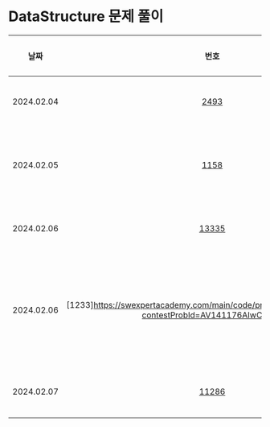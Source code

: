 # DataStructure 문제 풀이

|    날짜    |                      번호                       | 제목                              |       유형       |                                       난이도                                       |
| :--------: | :---------------------------------------------: | :-------------------------------- | :--------------: | :--------------------------------------------------------------------------------: |
| 2024.02.04 | [2493](https://www.acmicpc.net/problem/2493)    | 탑                             |   자료구조  | <img height="25px" width="25px" src="https://static.solved.ac/tier_small/11.svg"/>  |
| 2024.02.05 | [1158](https://www.acmicpc.net/problem/1158)    | 요세푸스 문제                      |   자료구조  | <img height="25px" width="25px" src="https://static.solved.ac/tier_small/7.svg"/>  |
| 2024.02.06 | [13335](https://www.acmicpc.net/problem/13335)  | 트럭                            |   자료구조  | <img height="25px" width="25px" src="https://static.solved.ac/tier_small/10.svg"/>  |
| 2024.02.06 | [1233]https://swexpertacademy.com/main/code/problem/problemDetail.do?contestProbId=AV141176AIwCFAYD    | 사칙연산 유효성 검사                        |   자료구조  | D4  |
| 2024.02.07 | [11286](https://www.acmicpc.net/problem/11286)  | 절대값 힙                        |   자료구조  | <img height="25px" width="25px" src="https://static.solved.ac/tier_small/10.svg"/>  |